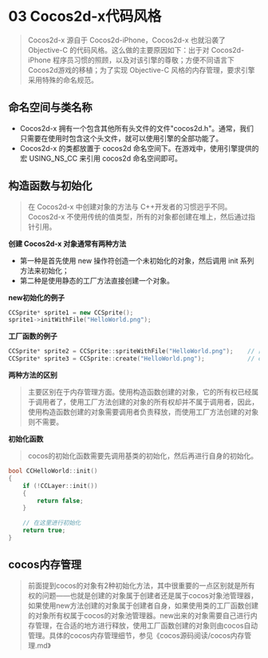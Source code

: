 # 03 Cocos2d-x代码风格
>  Cocos2d-x 源自于 Cocos2d-iPhone，Cocos2d-x 也就沿袭了 Objective-C 的代码风格。这么做的主要原因如下：出于对 Cocos2d-iPhone 程序员习惯的照顾，以及对该引擎的尊敬；方便不同语言下 Cocos2d游戏的移植；为了实现 Objective-C 风格的内存管理，要求引擎采用特殊的命名规范。

## 命名空间与类名称
- Cocos2d-x 拥有一个包含其他所有头文件的文件"cocos2d.h"。通常，我们只需要在使用时包含这个头文件，就可以使用引擎的全部功能了。
- Cocos2d-x 的类都放置于 cocos2d 命名空间下。在游戏中，使用引擎提供的宏 USING_NS_CC 来引用 cocos2d 命名空间即可。

## 构造函数与初始化
> 在 Cocos2d-x 中创建对象的方法与 C++开发者的习惯迥乎不同。Cocos2d-x 不使用传统的值类型，所有的对象都创建在堆上，然后通过指针引用。

**创建 Cocos2d-x 对象通常有两种方法**
- 第一种是首先使用 new 操作符创造一个未初始化的对象，然后调用 init 系列方法来初始化；
- 第二种是使用静态的工厂方法直接创建一个对象。

**new初始化的例子**
```C++
CCSprite* sprite1 = new CCSprite();
sprite1->initWithFile("HelloWorld.png");
```

**工厂函数的例子**
```C++
CCSprite* sprite2 = CCSprite::spriteWithFile("HelloWorld.png");    // 旧版本的
CCSprite* sprite3 = CCSprite::create("HelloWorld.png");            // cocos2.0之后版本的，两者等效
```

**两种方法的区别**
> 主要区别在于内存管理方面。使用构造函数创建的对象，它的所有权已经属于调用者了，使用工厂方法创建的对象的所有权却并不属于调用者，因此，使用构造函数创建的对象需要调用者负责释放，而使用工厂方法创建的对象则不需要。

**初始化函数**

> cocos的初始化函数需要先调用基类的初始化，然后再进行自身的初始化。
```C++
bool CCHelloWorld::init()
{
    if (!CCLayer::init())
    {
        return false;
    }
    
    // 在这里进行初始化
    return true;
}
```


## cocos内存管理

> 前面提到cocos的对象有2种初始化方法，其中很重要的一点区别就是所有权的问题——也就是创建的对象属于创建者还是属于cocos对象池管理器，如果使用new方法创建的对象属于创建者自身，如果使用类的工厂函数创建的对象所有权属于cocos的对象池管理器。new出来的对象需要自己进行内存管理，在合适的地方进行释放，使用工厂函数创建的对象则由cocos自动管理。具体的cocos内存管理细节，参见《cocos源码阅读/cocos内存管理.md》

